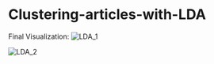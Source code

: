# Clustering-articles-with-LDA

Final Visualization:
![LDA_1](https://github.com/NastasiaMazur/Clustering-articles-with-LDA/assets/82418628/54e26b3a-8ba9-4406-9700-c783b40bdb78)

![LDA_2](https://github.com/NastasiaMazur/Clustering-articles-with-LDA/assets/82418628/64b142b7-2f84-479e-9cea-e3e26bbc4c93)
